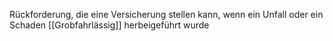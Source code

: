 Rückforderung, die eine Versicherung stellen kann, wenn ein Unfall oder ein Schaden [[Grobfahrlässig]] herbeigeführt wurde